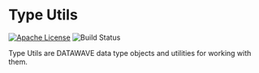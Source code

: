# Type Utils

[![Apache License][li]][ll] ![Build Status](https://github.com/NationalSecurityAgency/datawave-type-utils/workflows/Tests/badge.svg)

Type Utils are DATAWAVE data type objects and utilities for working with them.

[li]: http://img.shields.io/badge/license-ASL-blue.svg
[ll]: https://www.apache.org/licenses/LICENSE-2.0